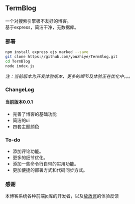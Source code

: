## TermBlog

一个对搜索引擎极不友好的博客。  
基于express，简洁干净，无数据库。  

### 部署

```bash
npm install express ejs marked --save
git clone https://github.com/youzhiye/TermBlog.git
cd TermBlog
node index.js
```  

*注：当前版本为开发体验版本，更多的细节及体验正在优化中。。。*  
### ChangeLog

#### 当前版本0.0.1  

* 完善了博客的基础功能    
* 简洁的ui  
* 四套主题颜色

### To-do

* 添加评论功能。  
* 更多的细节优化。 
* 添加一些命令行自带的实用功能。  
* 更加便捷的部署方式和代码同步方式。 

### 感谢
本博客系统各种前端jq库的开发者，以及[放放酱](https://godeep.pro)的体验反馈
